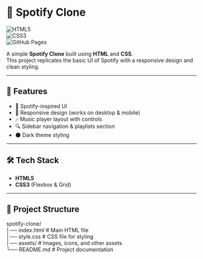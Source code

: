 # 🎵 Spotify Clone  

![HTML5](https://img.shields.io/badge/HTML5-E34F26?style=for-the-badge&logo=html5&logoColor=white)  
![CSS3](https://img.shields.io/badge/CSS3-1572B6?style=for-the-badge&logo=css3&logoColor=white)  
![GitHub Pages](https://img.shields.io/badge/Deployed%20on-GitHub%20Pages-222222?style=for-the-badge&logo=github&logoColor=white)  

A simple **Spotify Clone** built using **HTML** and **CSS**.  
This project replicates the basic UI of Spotify with a responsive design and clean styling.  

---

## 🚀 Features  
- 🎨 Spotify-inspired UI  
- 📱 Responsive design (works on desktop & mobile)  
- 🎶 Music player layout with controls  
- 🔍 Sidebar navigation & playlists section  
- 🌑 Dark theme styling  

---

## 🛠️ Tech Stack  
- **HTML5**  
- **CSS3** (Flexbox & Grid)  

---

## 📂 Project Structure  

spotify-clone/  
│── index.html        # Main HTML file  
│── style.css         # CSS file for styling  
│── assets/           # Images, icons, and other assets  
└── README.md         # Project documentation  
